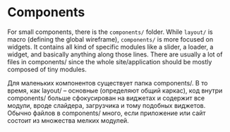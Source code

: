 # Components

For small components, there is the `components/` folder. While `layout/` is macro (defining the global wireframe), `components/` is more focused on widgets. It contains all kind of specific modules like a slider, a loader, a widget, and basically anything along those lines. There are usually a lot of files in components/ since the whole site/application should be mostly composed of tiny modules.

Для маленьких компонентов существует папка components/. В то время, как layout/ – основные (определяют общий каркас), код внутри components/ больше сфокусирован на виджетах и содержит все модули, вроде слайдера, загрузчика и тому подобных виджетов. Обычно файлов в components/ много, если приложение или сайт состоит из множества мелких модулей.